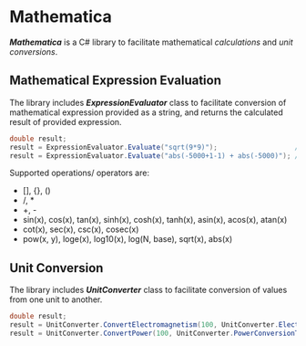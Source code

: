 # Mathematica
**_Mathematica_** is a C# library to facilitate mathematical _calculations_ and _unit conversions_.

## Mathematical Expression Evaluation
The library includes **_ExpressionEvaluator_** class to facilitate conversion of mathematical expression provided as a string, and returns the calculated result of provided expression.

```csharp
double result;
result = ExpressionEvaluator.Evaluate("sqrt(9*9)");                   // result = 9
result = ExpressionEvaluator.Evaluate("abs(-5000+1-1) + abs(-5000)"); // result = 10000
```

Supported operations/ operators are:
* [], {}, ()
* /, *
* +, -
* sin(x), cos(x), tan(x), sinh(x), cosh(x), tanh(x), asin(x), acos(x), atan(x)
* cot(x), sec(x), csc(x), cosec(x)
* pow(x, y), loge(x), log10(x), log(N, base), sqrt(x), abs(x)

## Unit Conversion
The library includes **_UnitConverter_** class to facilitate conversion of values from one unit to another.

```csharp
double result;
result = UnitConverter.ConvertElectromagnetism(100, UnitConverter.ElectromagnetismConversionType.AMPERE_PER_METER_TO_OERSTED); // 1.256637061436
result = UnitConverter.ConvertPower(100, UnitConverter.PowerConversionType.KILOWATT_TO_TON_REFRIGERATION);                     // 28.434516375
```